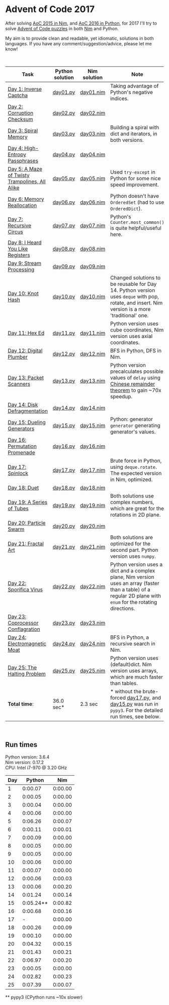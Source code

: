 # Advent of Code 2017

After solving [AoC 2015 in Nim](https://github.com/narimiran/advent_of_code_2015), and [AoC 2016 in Python](https://github.com/narimiran/advent_of_code_2016), for 2017 I'll try to solve [Advent of Code puzzles](http://adventofcode.com/2017/) in both [Nim](https://nim-lang.org/) and Python.

My aim is to provide clean and readable, yet idiomatic, solutions in both languages. If you have any comment/suggestion/advice, please let me know!

&nbsp;

Task | Python solution | Nim solution | Note
--- | --- | --- | ---
[Day 1: Inverse Captcha](http://adventofcode.com/2017/day/1) | [day01.py](python/day01.py) | [day01.nim](nim/day01.nim) | Taking advantage of Python's negative indices.
[Day 2: Corruption Checksum](http://adventofcode.com/2017/day/2) | [day02.py](python/day02.py) | [day02.nim](nim/day02.nim)
[Day 3: Spiral Memory](http://adventofcode.com/2017/day/3) | [day03.py](python/day03.py) | [day03.nim](nim/day03.nim) | Building a spiral with dict and iterators, in both versions.
[Day 4: High-Entropy Passphrases](http://adventofcode.com/2017/day/4) | [day04.py](python/day04.py) | [day04.nim](nim/day04.nim)
[Day 5: A Maze of Twisty Trampolines, All Alike](http://adventofcode.com/2017/day/5) | [day05.py](python/day05.py) | [day05.nim](nim/day05.nim) | Used `try-except` in Python for some nice speed improvement.
[Day 6: Memory Reallocation](http://adventofcode.com/2017/day/6) | [day06.py](python/day06.py) | [day06.nim](nim/day06.nim) | Python doesn't have `OrderedSet` (had to use `OrderedDict`).
[Day 7: Recursive Circus](http://adventofcode.com/2017/day/7) | [day07.py](python/day07.py) | [day07.nim](nim/day07.nim) | Python's `Counter.most_common()` is quite helpful/useful here.
[Day 8: I Heard You Like Registers](http://adventofcode.com/2017/day/8) | [day08.py](python/day08.py) | [day08.nim](nim/day08.nim)
[Day 9: Stream Processing](http://adventofcode.com/2017/day/9) | [day09.py](python/day09.py) | [day09.nim](nim/day09.nim)
[Day 10: Knot Hash](http://adventofcode.com/2017/day/10) | [day10.py](python/day10.py) | [day10.nim](nim/day10.nim) | Changed solutions to be reusable for Day 14. Python version uses `deque` with pop, rotate, and insert. Nim version is a more 'traditional' one. 
[Day 11: Hex Ed](http://adventofcode.com/2017/day/11) | [day11.py](python/day11.py) | [day11.nim](nim/day11.nim) | Python version uses cube coordinates, Nim version uses axial coordinates.
[Day 12: Digital Plumber](http://adventofcode.com/2017/day/12) | [day12.py](python/day12.py) | [day12.nim](nim/day12.nim) | BFS in Python, DFS in Nim.
[Day 13: Packet Scanners](http://adventofcode.com/2017/day/13) | [day13.py](python/day13.py) | [day13.nim](nim/day13.nim) | Python version precalculates possible values of `delay` using [Chinese remainder theorem](https://en.wikipedia.org/wiki/Chinese_remainder_theorem) to gain ~70x speedup.
[Day 14: Disk Defragmentation](http://adventofcode.com/2017/day/14) | [day14.py](python/day14.py) | [day14.nim](nim/day14.nim)
[Day 15: Dueling Generators](http://adventofcode.com/2017/day/15) | [day15.py](python/day15.py) | [day15.nim](nim/day15.nim) | Python: generator `generator` generating generator's values.
[Day 16: Permutation Promenade](http://adventofcode.com/2017/day/16) | [day16.py](python/day16.py) | [day16.nim](nim/day16.nim)
[Day 17: Spinlock](http://adventofcode.com/2017/day/17) | [day17.py](python/day17.py) | [day17.nim](nim/day17.nim) | Brute force in Python, using `deque.rotate`. The expected version in Nim, optimized.
[Day 18: Duet](http://adventofcode.com/2017/day/18) | [day18.py](python/day18.py) | [day18.nim](nim/day18.nim)
[Day 19: A Series of Tubes](http://adventofcode.com/2017/day/19) | [day19.py](python/day19.py) | [day19.nim](nim/day19.nim) | Both solutions use complex numbers, which are great for the rotations in 2D plane.
[Day 20: Particle Swarm](http://adventofcode.com/2017/day/20) | [day20.py](python/day20.py) | [day20.nim](nim/day20.nim) 
[Day 21: Fractal Art](http://adventofcode.com/2017/day/21) | [day21.py](python/day21.py) | [day21.nim](nim/day21.nim) | Both solutions are optimized for the second part. Python version uses `numpy`.
[Day 22: Sporifica Virus](http://adventofcode.com/2017/day/22) | [day22.py](python/day22.py) | [day22.nim](nim/day22.nim) | Python version uses a dict and a complex plane, Nim version uses an array (faster than a table) of a regular 2D plane with `enum` for the rotating directions.
[Day 23: Coprocessor Conflagration](http://adventofcode.com/2017/day/23) | [day23.py](python/day23.py) | [day23.nim](nim/day23.nim)
[Day 24: Electromagnetic Moat](http://adventofcode.com/2017/day/24) | [day24.py](python/day24.py) | [day24.nim](nim/day24.nim) | BFS in Python, a recursive search in Nim.
[Day 25: The Halting Problem](http://adventofcode.com/2017/day/25) | [day25.py](python/day25.py) | [day25.nim](nim/day25.nim) | Python version uses (default)dict. Nim version uses arrays, which are much faster than tables.
**Total time**: | 36.0 sec* | 2.3 sec | * without the brute-forced [day17.py](python/day17.py), and [day15.py](python/day15.py) was run in `pypy3`. For the detailed run times, see below.

&nbsp;

## Run times

Python version: 3.6.4  
Nim version: 0.17.2  
CPU: Intel i7-970 @ 3.20 GHz

Day | Python | Nim
--- | --- | ---
1 | 0:00.07 | 0:00.00
2 | 0:00.05 | 0:00.00
3 | 0:00.04 | 0:00.00
4 | 0:00.06 | 0:00.00
5 | 0:06.26 | 0:00.07
6 | 0:00.11 | 0:00.01
7 | 0:00.09 | 0:00.00
8 | 0:00.05 | 0:00.00
9 | 0:00.05 | 0:00.00
10 | 0:00.06 | 0:00.00
11 | 0:00.07 | 0:00.00
12 | 0:00.06 | 0:00.03
13 | 0:00.06 | 0:00.20
14 | 0:01.24 | 0:00.14
15 | 0:05.24** | 0:00.82
16 | 0:00.68 | 0:00.16
17 | - | 0:00.00
18 | 0:00.26 | 0:00.09
19 | 0:00.10 | 0:00.00
20 | 0:04.32 | 0:00.15
21 | 0:01.43 | 0:00.21
22 | 0:06.97 | 0:00.20
23 | 0:00.05 | 0:00.00
24 | 0:02.82 | 0:00.23
25 | 0:07.39 | 0:00.07

** pypy3 (CPython runs ~10x slower)
